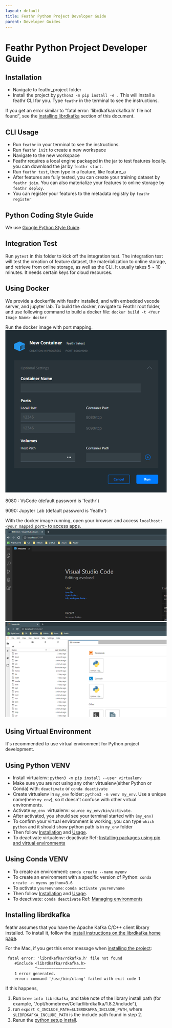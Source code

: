 ```yaml
---
layout: default
title: Feathr Python Project Developer Guide
parent: Developer Guides
---
```


# Feathr Python Project Developer Guide

## Installation

- Navigate to feathr_project folder
- Install the project by `python3 -m pip install -e .` This will install a feathr CLI for you. Type `feathr` in the terminal to see the instructions.

If you get an error similar to "fatal error: 'librdkafka/rdkafka.h' file not found", see the [installing librdkafka](#installing-librdkafka) section of this document.

## CLI Usage

- Run `feathr` in your terminal to see the instructions.
- Run `feathr init` to create a new workspace
- Navigate to the new workspace
- Feathr requires a local engine packaged in the jar to test features locally. you can download the jar by `feathr start`.
- Run `feathr test`, then type in a feature, like feature_a
- After features are fully tested, you can create your training dataset by `feathr join`. You can also materialize your features to online storage by `feathr deploy`.
- You can register your features to the metadata registry by `feathr register`

## Python Coding Style Guide

We use [Google Python Style Guide](https://google.github.io/styleguide/pyguide.html).

## Integration Test

Run `pytest` in this folder to kick off the integration test. The integration test will test the creation of feature dataset, the materialization to online storage, and retrieve from online storage, as well as the CLI. It usually takes 5 ~ 10 minutes. It needs certain keys for cloud resources.

## Using Docker

We provide a dockerfile with feathr installed, and with embedded vscode server, and jupyter lab. 
To build the docker, navigate to Feathr root folder, and use following command to build a docker file:
`docker build -t <Your Image Name> docker`

Run the docker image with port mapping. 
![dockerportmapping](./images/docker_port_mapping.png)


8080 : VsCode (default password is 'feathr')

9090: Jupyter Lab (default password is 'feathr')

With the docker image running, open your browser and access 
`localhost:<your mapped port>` to access apps.
![codeserver](./images/vscode_browser.png)
![jupyterlab](./images/jupyterlab_browser.png)


## Using Virtual Environment

It's recommended to use virtual environment for Python project development.

## Using Python VENV

- Install virtualenv: `python3 -m pip install --user virtualenv`
- Make sure you are not using any other virtualenv(either Python or Conda) with: `deactivate` or `conda deactivate`
- Create virtualenv in `my_env` folder: `python3 -m venv my_env`. Use a unique name(here `my_env`), so it doesn't confuse with other virtual environments.
- Activate `my_env `virtualenv: `source my_env/bin/activate`.
- After activated, you should see your terminal started with `(my_env)`
- To confirm your virtual environment is working, you can type `which python` and it should show python path is in `my_env` folder
- Then follow [Installation](#Installation) and [Usage](#CLI-Usage).
- To deactivate virtualenv: deactivate
  Ref: [Installing packages using pip and virtual environments](https://packaging.python.org/en/latest/guides/installing-using-pip-and-virtual-environments/)

## Using Conda VENV

- To create an environment: `conda create --name myenv`
- To create an environment with a specific version of Python: `conda create -n myenv python=3.6`
- To activate `yourenvname`: `conda activate yourenvname`
- Then follow [Installation](#Installation) and [Usage](#CLI-Usage).
- To deactivate: `conda deactivate`
  Ref: [Managing environments](https://docs.conda.io/projects/conda/en/latest/user-guide/tasks/manage-environments.html)

## Installing librdkafka

feathr assumes that you have the Apache Kafka C/C++ client library installed. To install it, follow the [install instructions on the librdkafka home page](https://github.com/edenhill/librdkafka#installation). 

For the Mac, if you get this error message when [installing the project](#installation):

```shell
 fatal error: 'librdkafka/rdkafka.h' file not found
    #include <librdkafka/rdkafka.h>
             ^~~~~~~~~~~~~~~~~~~~~~
    1 error generated.
    error: command '/usr/bin/clang' failed with exit code 1
```

If this happens, 

1. Run `brew info librdkafka`, and take note of the library install path (for example, "/opt/homebrew/Cellar/librdkafka/1.8.2/include"),
2. run `export C_INCLUDE_PATH=$LIBRDKAFKA_INCLUDE_PATH`, where `$LIBRDKAFKA_INCLUDE_PATH` is the include path found in step 2.
3. Rerun the [python setup install](#installation).